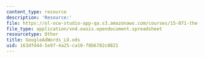 ```yaml
---
content_type: resource
description: 'Resource:'
file: https://ol-ocw-studio-app-qa.s3.amazonaws.com/courses/15-071-the-analytics-edge-spring-2017/163dfd445e974a25ca10f8b6782c0821_GoogleAdWords_LO.ods
file_type: application/vnd.oasis.opendocument.spreadsheet
resourcetype: Other
title: GoogleAdWords_LO.ods
uid: 163dfd44-5e97-4a25-ca10-f8b6782c0821
---
```

